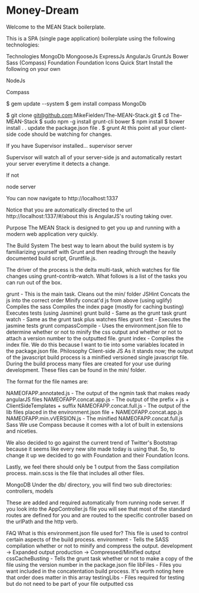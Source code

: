 # Money-Dream
Welcome to the MEAN Stack boilerplate.

This is a SPA (single page application) boilerplate using the following technologies:

Technologies
MongoDb
MongooseJs
ExpressJs
AngularJs
GruntJs
Bower
Sass (Compass)
Foundation
Foundation Icons
Quick Start
Install the following on your own

NodeJs

Compass

$ gem update --system
$ gem install compass
MongoDb

$ git clone git@github.com:MikeFielden/The-MEAN-Stack.git
$ cd The-MEAN-Stack
$ sudo npm -g install grunt-cli bower
$ npm install
$ bower install
.
.
update the package.json file
.
$ grunt
At this point all your client-side code should be watching for changes.

If you have Supervisor installed... supervisor server

Supervisor will watch all of your server-side js and automatically restart your server everytime it detects a change.

If not

node server

You can now navigate to http://localhost:1337

Notice that you are automatically directed to the url http://localhost:1337/#/about this is AngularJS's routing taking over.

Purpose
The MEAN Stack is designed to get you up and running with a modern web application very quickly.

The Build System
The best way to learn about the build system is by familiarizing yourself with Grunt and then reading through the heavily documented build script, Gruntfile.js.

The driver of the process is the delta multi-task, which watches for file changes using grunt-contrib-watch. What follows is a list of the tasks you can run out of the box.

grunt - This is the main task.
Cleans out the min/ folder
JSHint
Concats the js into the correct order
Minify concat'd js from above (using uglify)
Compiles the sass
Compiles the index page (mostly for caching busting)
Executes tests (using Jasmine)
grunt build - Same as the grunt task
grunt watch - Same as the grunt task plus watches files
grunt test - Executes the jasmine tests
grunt compassCompile - Uses the environment.json file to determine whether or not to minify the css output and whether or not to attach a version number to the outputted file.
grunt index - Compiles the index file. We do this because I want to tie into some variables located in the package.json file.
Philosophy
Client-side JS
As it stands now; the output of the javascript build process is a minified versioned single javascript file. During the build process many files are created for your use during development. These files can be found in the min/ folder.

The format for the file names are:

NAMEOFAPP.annotated.js - The output of the ngmin task that makes ready angularJS files
NAMEOFAPP.concat.app.js - The output of the prefix + js + ClientSideTemplates + suffix
NAMEOFAPP.concat.full.js - The output of the lib files placed in the environment.json file + NAMEOFAPP.concat.app.js
NAMEOFAPP.min.vVERSION.js - The minified NAMEOFAPP.concat.full.js
Sass
We use Compass because it comes with a lot of built in extensions and niceties.

We also decided to go against the current trend of Twitter's Bootstrap because it seems like every new site made today is using that. So, to change it up we decided to go with Foundation and their Foundation Icons.

Lastly, we feel there should only be 1 output from the Sass compilation process. main.scss is the file that includes all other files.

MongoDB
Under the db/ directory, you will find two sub directories: controllers, models

These are added and required automatically from running node server. If you look into the AppController.js file you will see that most of the standard routes are defined for you and are routed to the specific controller based on the urlPath and the http verb.

FAQ
What is this environment.json file used for? This file is used to control certain aspects of the build process.
environment - Tells the SASS compilation whether or not to minify and compress the output.
development -> Expanded output
production -> Compressed/Minified output
cssCacheBusting - Tells the grunt task whether or not to make a copy of the file using the version number in the package.json file
libFiles - Files you want included in the concatentation build process.
It's worth noting here that order does matter in this array
testingLibs - Files required for testing but do not need to be part of your file outputted css
